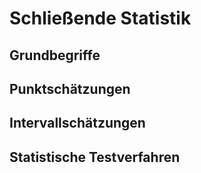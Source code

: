 # Schließende Statistik

## Grundbegriffe
## Punktschätzungen
## Intervallschätzungen
## Statistische Testverfahren